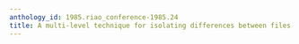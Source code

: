 ```yaml
---
anthology_id: 1985.riao_conference-1985.24
title: A multi-level technique for isolating differences between files
---
```


